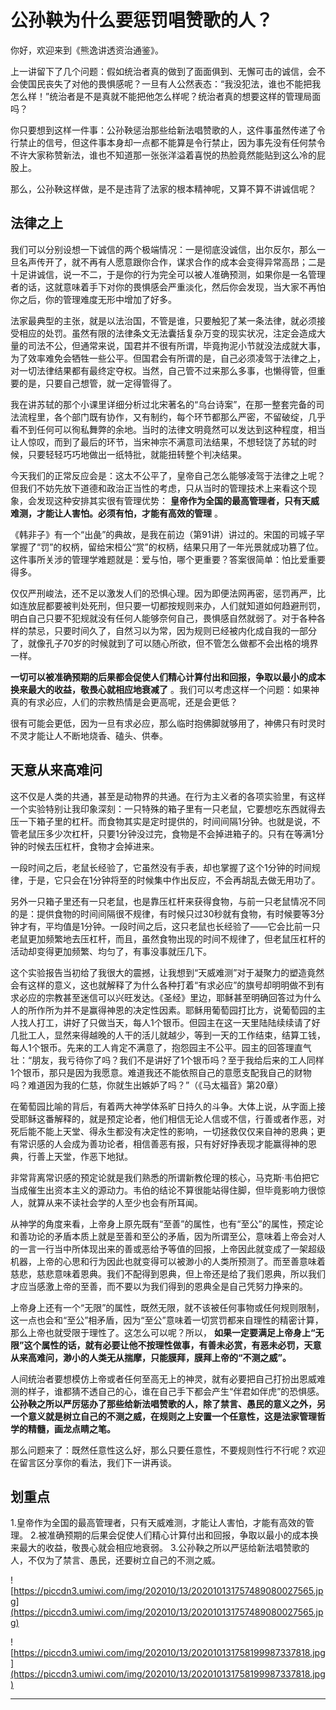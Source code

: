 # 公孙鞅为什么要惩罚唱赞歌的人？

你好，欢迎来到《熊逸讲透资治通鉴》。

上一讲留下了几个问题：假如统治者真的做到了面面俱到、无懈可击的诚信，会不会使国民丧失了对他的畏惧感呢？一旦有人公然表态：“我没犯法，谁也不能把我怎么样！”统治者是不是真就不能把他怎么样呢？统治者真的想要这样的管理局面吗？

你只要想到这样一件事：公孙鞅惩治那些给新法唱赞歌的人，这件事虽然传递了令行禁止的信号，但这件事本身却一点都不能算是令行禁止，因为事先没有任何禁令不许大家称赞新法，谁也不知道那一张张洋溢着喜悦的热脸竟然能贴到这么冷的屁股上。

那么，公孙鞅这样做，是不是违背了法家的根本精神呢，又算不算不讲诚信呢？

## 法律之上

我们可以分别设想一下诚信的两个极端情况：一是彻底没诚信，出尔反尔，那么一旦名声传开了，就不再有人愿意跟你合作，谋求合作的成本会变得异常高昂；二是十足讲诚信，说一不二，于是你的行为完全可以被人准确预测，如果你是一名管理者的话，这就意味着手下对你的畏惧感会严重淡化，然后你会发现，当大家不再怕你之后，你的管理难度无形中增加了好多。

法家最典型的主张，就是以法治国，不管是谁，只要触犯了某一条法律，就必须接受相应的处罚。虽然有限的法律条文无法囊括复杂万变的现实状况，注定会造成大量的司法不公，但通常来说，国君并不很有所谓，毕竟拘泥小节就没法成就大事，为了效率难免会牺牲一些公平。但国君会有所谓的是，自己必须凌驾于法律之上，对一切法律结果都有最终定夺权。当然，自己管不过来那么多事，也懒得管，但重要的是，只要自己想管，就一定得管得了。

我在讲苏轼的那个小课里详细分析过北宋著名的“乌台诗案”，在那一整套完备的司法流程里，各个部门既有协作，又有制约，每个环节都那么严密，不留破绽，几乎看不到任何可以徇私舞弊的余地。当时的法律文明竟然可以发达到这种程度，相当让人惊叹，而到了最后的环节，当宋神宗不满意司法结果，不想轻饶了苏轼的时候，只要轻轻巧巧地做出一纸特批，就能扭转整个判决结果。

今天我们的正常反应会是：这太不公平了，皇帝自己怎么能够凌驾于法律之上呢？但我们不妨先放下道德和政治正当性的考虑，只从当时的管理技术上来看这个现象，会发现这种安排其实很有管理优势： **皇帝作为全国的最高管理者，只有天威难测，才能让人害怕。必须有怕，才能有高效的管理** 。

《韩非子》有一个“出彘”的典故，是我在前边（第91讲）讲过的。宋国的司城子罕掌握了“罚”的权柄，留给宋桓公“赏”的权柄，结果只用了一年光景就成功篡了位。这件事所关涉的管理学难题就是：爱与怕，哪个更重要？答案很简单：怕比爱重要得多。

仅仅严刑峻法，还不足以激发人们的恐惧心理。因为即便法网再密，惩罚再严，比如连放屁都要被判处死刑，但只要一切都按规则来办，人们就知道如何趋避刑罚，明白自己只要不犯规就没有任何人能够奈何自己，畏惧感自然就弱了。对于各种各样的禁忌，只要时间久了，自然习以为常，因为规则已经被内化成自我的一部分了，就像孔子70岁的时候就到了可以随心所欲，但不管怎么做都不会出格的境界一样。

 **一切可以被准确预期的后果都会促使人们精心计算付出和回报，争取以最小的成本换来最大的收益，敬畏心就相应地衰减了** 。我们可以考虑这样一个问题：如果神真的有求必应，人们的宗教热情是会更高呢，还是会更低？

很有可能会更低，因为一旦有求必应，那么临时抱佛脚就够用了，神佛只有时灵时不灵才能让人不断地烧香、磕头、供奉。

## 天意从来高难问

这不仅是人类的共通，甚至是动物界的共通。在行为主义者的各项实验里，有这样一个实验特别让我印象深刻：一只特殊的箱子里有一只老鼠，它要想吃东西就得去压一下箱子里的杠杆。而食物其实是定时提供的，时间间隔1分钟。也就是说，不管老鼠压多少次杠杆，只要1分钟没过完，食物是不会掉进箱子的。只有在等满1分钟的时候去压杠杆，食物才会掉进来。

一段时间之后，老鼠长经验了，它虽然没有手表，却也掌握了这个1分钟的时间规律，于是，它只会在1分钟将至的时候集中作出反应，不会再胡乱去做无用功了。

另外一只箱子里还有一只老鼠，也是靠压杠杆来获得食物，与前一只老鼠情况不同的是：提供食物的时间间隔很不规律，有时候只过30秒就有食物，有时候要等3分钟才有，平均值是1分钟。一段时间之后，这只老鼠也长经验了——它会比前一只老鼠更加频繁地去压杠杆，而且，虽然食物出现的时间不规律了，但老鼠压杠杆的活动却变得更加频繁、均匀了，有事没事就压几下。

这个实验报告当初给了我很大的震撼，让我想到“天威难测”对于凝聚力的塑造竟然会有这样的意义，这也就解释了为什么各种打着“有求必应”的旗号却明明做不到有求必应的宗教甚至迷信可以兴旺发达。《圣经》里边，耶稣甚至明确回答过为什么人的所作所为并不是赢得神恩的决定性因素。耶稣用葡萄园打比方，说葡萄园的主人找人打工，讲好了只做当天，每人1个银币。但园主在这一天里陆陆续续请了好几批工人，显然来得越晚的人干的活儿就越少，等到一天的工作结束，结算工钱，每人1个银币。先来的工人肯定不满意了，抱怨园主不公平。园主的回答理直气壮：“朋友，我亏待你了吗？我们不是讲好了1个银币吗？至于我给后来的工人同样1个银币，那只是因为我愿意。难道我还不能依照自己的意愿支配我自己的财物吗？难道因为我的仁慈，你就生出嫉妒了吗？”（《马太福音》第20章）

在葡萄园比喻的背后，有着两大神学体系旷日持久的斗争。大体上说，从字面上接受耶稣这番解释的，就是预定论者，他们相信无论人信或不信，行善或者作恶，对死后能不能上天堂、得永生都没有决定性的影响，一切拯救仅仅来自神的恩典；更有常识感的人会成为善功论者，相信善恶有报，只有好好挣表现才能赢得神的恩典，行善上天堂，作恶下地狱。

非常背离常识感的预定论就是我们熟悉的所谓新教伦理的核心，马克斯·韦伯把它当成催生出资本主义的源动力。韦伯的结论不算很能站得住脚，但毕竟影响力很惊人，就算从来不读社会学的人至少也会有所耳闻。

从神学的角度来看，上帝身上原先既有“至善”的属性，也有“至公”的属性，预定论和善功论的矛盾本质上就是至善和至公的矛盾，因为所谓至公，意味着上帝会对人的一言一行当中所体现出来的善或恶给予等值的回报，上帝因此就变成了一架超级机器，上帝的心思和行为因此也就变得可以被渺小的人类所预测了。而至善意味着慈悲，慈悲意味着恩典。我们不配得到恩典，但上帝还是给了我们恩典，所以我们才应当感激上帝的至善，而不要以为我们得到的恩典全是自己凭努力挣来的。

上帝身上还有一个“无限”的属性，既然无限，就不该被任何事物或任何规则限制，这一点也会和“至公”相矛盾，因为“至公”意味着一切赏罚都来自理性的精密计算，那么上帝也就受限于理性了。这怎么可以呢？所以， **如果一定要满足上帝身上“无限”这个属性的话，就有必要让他不按理性做事，有善未必赏，有恶未必罚，天意从来高难问，渺小的人类无从揣摩，只能膜拜，膜拜上帝的“不测之威”。**

人间统治者要想模仿上帝或者任何至高无上的神灵，就有必要把自己打扮出恩威难测的样子，谁都猜不透自己的心，谁在自己手下都会产生“伴君如伴虎”的恐惧感。 **公孙鞅之所以严厉惩办了那些给新法唱赞歌的人，除了禁言、愚民的意义之外，另一个意义就是树立自己的不测之威，在规则之上安置一个任意性，这是法家管理哲学的精髓，画龙点睛之笔。**

那么问题来了：既然任意性这么好，那么只要任意性，不要规则性行不行呢？欢迎在留言区分享你的看法，我们下一讲再谈。

## 划重点

1.皇帝作为全国的最高管理者，只有天威难测，才能让人害怕，才能有高效的管理。
2.被准确预期的后果会促使人们精心计算付出和回报，争取以最小的成本换来最大的收益，敬畏心就会相应地衰弱。
3.公孙鞅之所以严惩给新法唱赞歌的人，不仅为了禁言、愚民，还要树立自己的不测之威。

![https://piccdn3.umiwi.com/img/202010/13/202010131757489080027565.jpg](https://piccdn3.umiwi.com/img/202010/13/202010131757489080027565.jpg)

![https://piccdn3.umiwi.com/img/202010/13/202010131758199987337818.jpg](https://piccdn3.umiwi.com/img/202010/13/202010131758199987337818.jpg)

---
